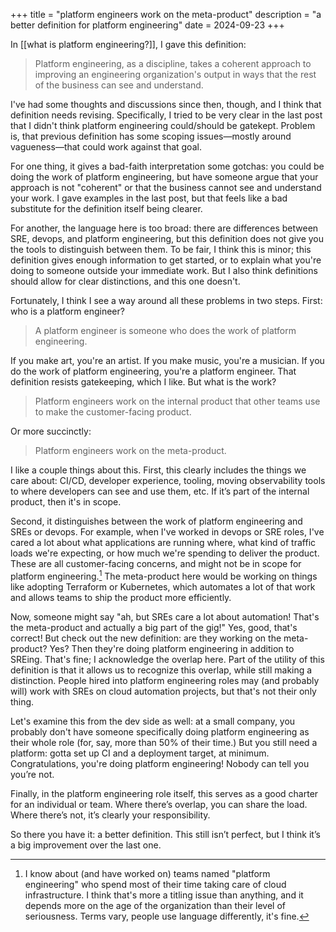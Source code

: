 +++
title = "platform engineers work on the meta-product"
description = "a better definition for platform engineering"
date = 2024-09-23
+++

In [[what is platform engineering?]], I gave this definition:

> Platform engineering, as a discipline, takes a coherent approach to improving an engineering organization's output in ways that the rest of the business can see and understand.

I've had some thoughts and discussions since then, though, and I think that definition needs revising. Specifically, I tried to be very clear in the last post that I didn't think platform engineering could/should be gatekept. Problem is, that previous definition has some scoping issues—mostly around vagueness—that could work against that goal.

<!-- more -->

For one thing, it gives a bad-faith interpretation some gotchas: you could be doing the work of platform engineering, but have someone argue that your approach is not "coherent" or that the business cannot see and understand your work. I gave examples in the last post, but that feels like a bad substitute for the definition itself being clearer.

For another, the language here is too broad: there are differences between SRE, devops, and platform engineering, but this definition does not give you the tools to distinguish between them. To be fair, I think this is minor; this definition gives enough information to get started, or to explain what you're doing to someone outside your immediate work. But I also think definitions should allow for clear distinctions, and this one doesn't.

Fortunately, I think I see a way around all these problems in two steps. First: who is a platform engineer?

> A platform engineer is someone who does the work of platform engineering.

If you make art, you're an artist. If you make music, you're a musician. If you do the work of platform engineering, you're a platform engineer. That definition resists gatekeeping, which I like. But what is the work?

> Platform engineers work on the internal product that other teams use to make the customer-facing product.

Or more succinctly:

> Platform engineers work on the meta-product.

I like a couple things about this. First, this clearly includes the things we care about: CI/CD, developer experience, tooling, moving observability tools to where developers can see and use them, etc. If it’s part of the internal product, then it's in scope.

Second, it distinguishes between the work of platform engineering and SREs or devops. For example, when I've worked in devops or SRE roles, I've cared a lot about what applications are running where, what kind of traffic loads we're expecting, or how much we're spending to deliver the product. These are all customer-facing concerns, and might not be in scope for platform engineering.[^1] The meta-product here would be working on things like adopting Terraform or Kubernetes, which automates a lot of that work and allows teams to ship the product more efficiently.

Now, someone might say "ah, but SREs care a lot about automation! That's the meta-product and actually a big part of the gig!" Yes, good, that's correct! But check out the new definition: are they working on the meta-product? Yes? Then they're doing platform engineering in addition to SREing. That's fine; I acknowledge the overlap here. Part of the utility of this definition is that it allows us to recognize this overlap, while still making a distinction. People hired into platform engineering roles may (and probably will) work with SREs on cloud automation projects, but that's not their only thing.

Let's examine this from the dev side as well: at a small company, you probably don't have someone specifically doing platform engineering as their whole role (for, say, more than 50% of their time.) But you still need a platform: gotta set up CI and a deployment target, at minimum. Congratulations, you're doing platform engineering! Nobody can tell you you’re not.

Finally, in the platform engineering role itself, this serves as a good charter for an individual or team. Where there’s overlap, you can share the load. Where there’s not, it’s clearly your responsibility.

So there you have it: a better definition. This still isn’t perfect, but I think it’s a big improvement over the last one.

[^1]: I know about (and have worked on) teams named "platform engineering" who spend most of their time taking care of cloud infrastructure. I think that's more a titling issue than anything, and it depends more on the age of the organization than their level of seriousness. Terms vary, people use language differently, it's fine.
